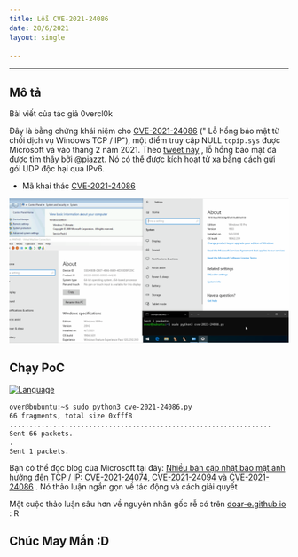 ```yaml
---
title: Lỗi CVE-2021-24086
date: 28/6/2021
layout: single

--- 
```

---

## Mô tả
Bài viết của tác giả 0vercl0k

Đây là bằng chứng khái niệm cho [CVE-2021-24086](https://msrc.microsoft.com/update-guide/vulnerability/CVE-2021-24086) (" Lỗ hổng bảo mật từ chối dịch vụ Windows TCP / IP"), một điểm truy cập NULL `tcpip.sys` được Microsoft vá vào tháng 2 năm 2021. Theo [tweet này](https://twitter.com/metr0/status/1359214923541192704) , lỗ hổng bảo mật đã được tìm thấy bởi @piazzt. Nó có thể được kích hoạt từ xa bằng cách gửi gói UDP độc hại qua IPv6.

+ Mã khai thác [CVE-2021-24086](https://github.com/0vercl0k/CVE-2021-24086/blob/main/cve-2021-24086.py)

![](https://github.com/0vercl0k/CVE-2021-24086/raw/main/pics/trigger.gif)

## Chạy PoC
[![Language](https://img.shields.io/badge/Lang-python-blue.svg)](https://www.python.org/)

```shell 
over@bubuntu:~$ sudo python3 cve-2021-24086.py
66 fragments, total size 0xfff8
..................................................................
Sent 66 packets.
.
Sent 1 packets.
```
Bạn có thể đọc blog của Microsoft tại đây: [Nhiều bản cập nhật bảo mật ảnh hưởng đến TCP / IP: CVE-2021-24074, CVE-2021-24094 và CVE-2021-24086](https://msrc-blog.microsoft.com/2021/02/09/multiple-security-updates-affecting-tcp-ip/) . Nó thảo luận ngắn gọn về tác động và cách giải quyết

Một cuộc thảo luận sâu hơn về nguyên nhân gốc rễ có trên [doar-e.github.io](https://doar-e.github.io/blog/2021/04/15/reverse-engineering-tcpipsys-mechanics-of-a-packet-of-the-death-cve-2021-24086/) : R




## Chúc May Mắn :D
